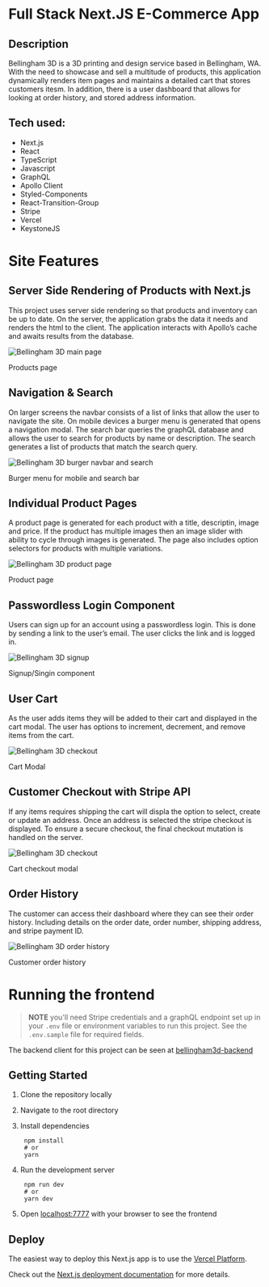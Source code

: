 # Full Stack Next.JS E-Commerce App

## Description
Bellingham 3D is a 3D printing and design service based in Bellingham, WA. With the need to showcase and sell a multitude of products, this application dynamically renders item pages and maintains a detailed cart that stores customers itesm. In addition, there is a user dashboard that allows for looking at order history, and stored address information.

## Tech used:

- Next.js
- React
- TypeScript
- Javascript
- GraphQL
- Apollo Client
- Styled-Components
- React-Transition-Group
- Stripe
- Vercel
- KeystoneJS

# Site Features


## Server Side Rendering of Products with Next.js

This project uses server side rendering so that products and inventory can be up to date. On the server, the application grabs the data it needs and renders the html to the client. The application interacts with Apollo’s cache and awaits results from the database.


![Bellingham 3D main page](/assets/images/bham3d-homepage.png)
<figcaption>Products page</figcaption>

## Navigation & Search

On larger screens the navbar consists of a list of links that allow the user to navigate the site. On mobile devices a burger menu is generated that opens a navigation modal. The search bar queries the graphQL database and allows the user to search for products by name or description. The search generates a list of products that match the search query.


![Bellingham 3D burger navbar and search](/assets/images/bham3d-search.png)
<figcaption>Burger menu for mobile and search bar</figcaption>

## Individual Product Pages

A product page is generated for each product with a title, descriptin, image and price. If the product has multiple images then an image slider with ability to cycle through images is generated. The page also includes option selectors for products with multiple variations.

![Bellingham 3D product page](/assets/images/bham3d-product-page.png)
<figcaption>Product page</figcaption>

## Passwordless Login Component

Users can sign up for an account using a passwordless login. This is done by sending a link to the user’s email. The user clicks the link and is logged in.

![Bellingham 3D signup](/assets/images/bham3d-cart-signup.png)
<figcaption>Signup/Singin component</figcaption>

## User Cart

As the user adds items they will be added to their cart and displayed in the cart modal. The user has options to increment, decrement, and remove items from the cart.

![Bellingham 3D checkout](/assets/images/bham3d-cart.png )
<figcaption>Cart Modal</figcaption>

## Customer Checkout with Stripe API

If any items requires shipping the cart will displa the option to select, create or update an address. Once an address is selected the stripe checkout is displayed. To ensure a secure checkout, the final checkout mutation is handled on the server.

![Bellingham 3D checkout](/assets/images/bham3d-cart-checkout.png)
<figcaption>Cart checkout modal</figcaption>

## Order History

The customer can access their dashboard where they can see their order history. Including details on the order date, order number, shipping address, and stripe payment ID.

![Bellingham 3D order history](/assets/images/bham3d-orders.png)
<figcaption>Customer order history</figcaption>

# Running the frontend

> **NOTE** you'll need Stripe credentials and a graphQL endpoint set up in your `.env` file or environment variables to run this project. See the `.env.sample` file for required fields.

The backend client for this project can be seen at [bellingham3d-backend](https://github.com/ryan3738/bellingham3d-backend)
## Getting Started

1. Clone the repository locally
2. Navigate to the root directory
3. Install dependencies
   
        npm install
        # or
        yarn

4. Run the development server
   
        npm run dev
        # or
        yarn dev
5. Open [localhost:7777](http://localhost:7777) with your browser to see the frontend

## Deploy

The easiest way to deploy this Next.js app is to use the [Vercel Platform](https://vercel.com/new?utm_medium=default-template&filter=next.js&utm_source=create-next-app&utm_campaign=create-next-app-readme).

Check out the [Next.js deployment documentation](https://nextjs.org/docs/deployment) for more details.

